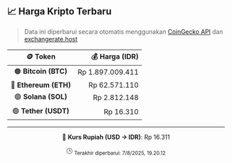 

<!-- HARGA_KRIPTO -->
## 📈 Harga Kripto Terbaru

> Data ini diperbarui secara otomatis menggunakan [CoinGecko API](https://www.coingecko.com/) dan [exchangerate.host](https://exchangerate.host/)

<div align="center">

| 🪙 Token | 💰 Harga (IDR) |
|:------:|---------------:|
| 🟠 **Bitcoin (BTC)**   | Rp 1.897.009.411 |
| 🔵 **Ethereum (ETH)**  | Rp 62.571.110 |
| 🟣 **Solana (SOL)**    | Rp 2.812.148 |
| 🟢 **Tether (USDT)**   | Rp 16.310 |

---

💱 **Kurs Rupiah (USD → IDR)**: Rp 16.311

🕒 <sub>Terakhir diperbarui: 7/8/2025, 19.20.12</sub>

</div>
<!-- /HARGA_KRIPTO -->